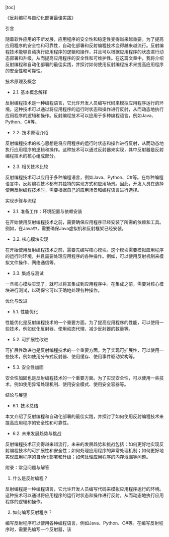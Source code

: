 
[toc]                    
                
                
《反射编程与自动化部署最佳实践》

引言

随着软件应用的不断发展，应用程序的安全性和稳定性变得越来越重要。为了提高应用程序的安全性和可靠性，自动化部署和反射编程技术变得越来越流行。反射编程技术能够自动执行应用程序的逻辑和操作，并且可以根据应用程序的状态进行动态部署和升级，从而提高应用程序的安全性和可维护性。在这篇文章中，我将介绍反射编程和自动化部署的最佳实践，并探讨如何使用反射编程技术来提高应用程序的安全性和可靠性。

技术原理及概念

- 2.1. 基本概念解释

反射编程技术是一种编程语言，它允许开发人员编写代码来模拟应用程序运行的环境。这种技术可以通过将应用程序的运行时状态和操作进行反射，从而动态地执行应用程序的逻辑和操作。反射编程技术可以应用于多种编程语言，例如Java、Python、C#等。

- 2.2. 技术原理介绍

反射编程技术的核心思想是将应用程序的运行时状态和操作进行反射，从而动态地执行应用程序的逻辑和操作。这种技术可以通过反射器来实现，其中反射器是反射编程技术的核心组成部分。

- 2.3. 相关技术比较

反射编程技术可以应用于多种编程语言，例如Java、Python、C#等。在每种编程语言中，反射编程技术都有其独特的实现方式和应用场景。因此，开发人员在选择使用反射编程技术时，需要根据自己的应用场景和编程语言进行选择。

实现步骤与流程

- 3.1. 准备工作：环境配置与依赖安装

在开始使用反射编程技术之前，需要确保应用程序已经安装了所需的依赖和工具。例如，在Java中，需要确保Java虚拟机和反射框架已经安装。

- 3.2. 核心模块实现

在开始使用反射编程技术之前，需要先编写核心模块。这个模块需要模拟应用程序的运行时环境，并且需要处理应用程序的各种操作。例如，可以使用反射机制来模拟文件操作、网络通信等。

- 3.3. 集成与测试

一旦核心模块实现了，就可以将其集成到应用程序中。在集成之前，需要对核心模块进行测试，以确保它可以正确地处理各种操作。

优化与改进

- 5.1. 性能优化

性能优化是反射编程技术的一个重要方面。为了提高应用程序的性能，可以使用一些技术，例如优化反射器、使用动态代理、减少反射器的数量等。

- 5.2. 可扩展性改进

可扩展性改进也是反射编程技术的一个重要方面。为了实现可扩展性，可以使用一些技术，例如使用分布式反射器、使用缓存、使用事件驱动架构等。

- 5.3. 安全性加固

安全性加固也是反射编程技术的一个重要方面。为了实现安全性，可以使用一些技术，例如使用异常处理机制、使用安全模式、使用安全容器等。

结论与展望

- 6.1. 技术总结

本文介绍了反射编程和自动化部署的最佳实践，并探讨了如何使用反射编程技术来提高应用程序的安全性和可靠性。

- 6.2. 未来发展趋势与挑战

反射编程技术正变得越来越流行，未来的发展趋势和挑战包括：如何更好地实现反射编程技术的可扩展性和安全性；如何处理应用程序的异常处理机制；如何更好地实现应用程序的自动化部署和升级；如何处理应用程序的内存泄漏等问题。

附录：常见问题与解答

1. 什么是反射编程？

反射编程是一种编程语言，它允许开发人员编写代码来模拟应用程序运行的环境。这种技术可以通过将应用程序的运行时状态和操作进行反射，从而动态地执行应用程序的逻辑和操作。

2. 如何编写反射程序？

编写反射程序可以使用各种编程语言，例如Java、Python、C#等。在编写反射程序时，需要先编写一个反射器，该

